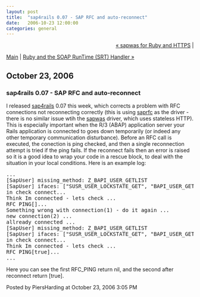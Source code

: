 ```yaml
---
layout: post
title:  "sap4rails 0.07 - SAP RFC and auto-reconnect"
date:   2006-10-23 12:00:00
categories: general
---
```

<p align="right">
<a href="http://www.piersharding.com/blog/archives/2006/10/sapwas_for_ruby.html">&laquo; sapwas for Ruby and HTTPS</a> |

<a href="http://www.piersharding.com/blog/">Main</a>
| <a href="http://www.piersharding.com/blog/archives/2006/10/ruby_and_the_so.html">Ruby and the SOAP RunTime (SRT) Handler &raquo;</a>

</p>

<h2>October 23, 2006</h2>

<h3>sap4rails 0.07 - SAP RFC and auto-reconnect</h3>

I released <a href='http://raa.ruby-lang.org/project/sap4rails'>sap4rails</a> 0.07 this week, which corrects a problem with RFC connections not reconnecting correctly (this is using <a href='http://raa.ruby-lang.org/project/saprfc'>saprfc</a> as the driver - there is no similar issue wtih the <a href='http://raa.ruby-lang.org/project/sapwas'>sapwas</a> driver, which uses stateless HTTP).  This is especially important when the R/3 (ABAP) application server your Rails application is connected to goes down temporarily (or indeed any other temporary communication disturbance). Before an RFC call is executed, the conection is ping checked, and then a single reconnection attempt is tried if the ping fails.  If the reconnect fails then an error is raised so it is a good idea to wrap your code in a rescue block, to deal with the situation in your local conditions.  Here is an example log:
</p>
<pre>
...
[SapUser] missing_method: Z_BAPI_USER_GETLIST
[SapUser] ifaces: ["SUSR_USER_LOCKSTATE_GET", "BAPI_USER_GET_DETAIL", "BAPI_USER_UNLOCK", "BAPI_USER_LOCK", "Z_BAPI_USER_GETLIST"]
in check connect...
Think Im connected - lets check ...
RFC PING[]...
Something wrong with connection(1) - do it again ...
new connection(2) ...
allready connected ...
[SapUser] missing_method: Z_BAPI_USER_GETLIST
[SapUser] ifaces: ["SUSR_USER_LOCKSTATE_GET", "BAPI_USER_GET_DETAIL", "BAPI_USER_UNLOCK", "BAPI_USER_LOCK", "Z_BAPI_USER_GETLIST"]
in check connect...
Think Im connected - lets check ...
RFC PING[true]...
...
</pre>
<p>
Here you can see the first RFC_PING return nil, and the second after reconnect return [true]. 
</p>

<div id="a000069more"><div id="more">

</div></div>

<p class="posted">Posted by PiersHarding at October 23, 2006  3:05 PM</p>






